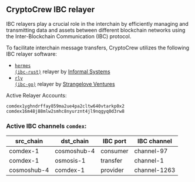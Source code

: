 ## CryptoCrew IBC relayer
IBC relayers play a crucial role in the interchain by efficiently managing and transmitting data and assets between different blockchain networks using the Inter-Blockchain Communication (IBC) protocol.

To facilitate interchain message transfers, CryptoCrew utilizes the following IBC relayer software: 
- <a href="https://github.com/informalsystems/hermes"><code>hermes (ibc-rust)</code></a> relayer by [Informal Systems](https://github.com/informalsystems)
- <a href="https://github.com/cosmos/relayer"><code>rly (ibc-go)</code></a> relayer by [Strangelove Ventures](https://github.com/strangelove-ventures)

Active Relayer Accounts:
```
comdex1yghndrffay859ma2ue4pa2cltw640vtarkp0x2
comdex16m48j88mlw2smhc8nyurznt4jl9nqgyq0d3rw8
```

### Active IBC channels `comdex`:
| src_chain | dst_chain | IBC port | IBC channel |
| --------------- | --------------- | ------------ | ------------------- |
| comdex-1 | cosmoshub-4 | consumer | channel-97 |
| comdex-1 | osmosis-1 | transfer | channel-1 |
| cosmoshub-4 | comdex-1 | provider | channel-1263 |